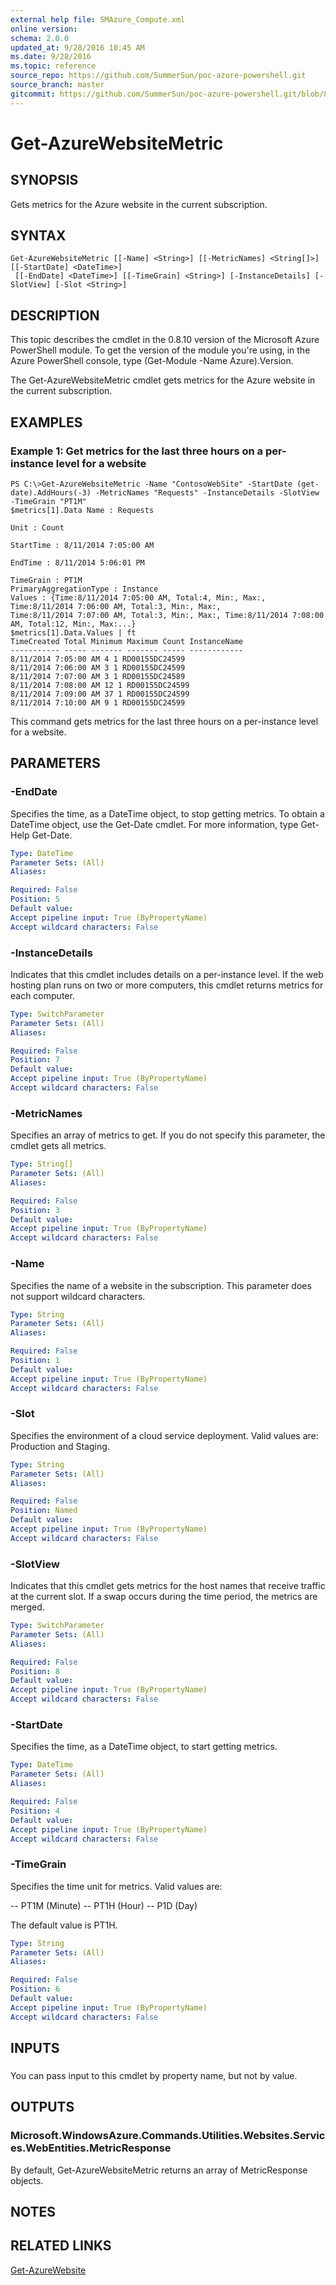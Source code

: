 ```yaml
---
external help file: SMAzure_Compute.xml
online version: 
schema: 2.0.0
updated_at: 9/28/2016 10:45 AM
ms.date: 9/28/2016
ms.topic: reference
source_repo: https://github.com/SummerSun/poc-azure-powershell.git
source_branch: master
gitcommit: https://github.com/SummerSun/poc-azure-powershell.git/blob/8903b0f1daa01932ac5fa167f377736de2df6709/azureps-cmdlets-docs/Service%20Management/Compute%20Cmdlets/v1.0/Get-AzureWebsiteMetric.md
---
```


# Get-AzureWebsiteMetric
## SYNOPSIS
Gets metrics for the Azure website in the current subscription.

## SYNTAX

```
Get-AzureWebsiteMetric [[-Name] <String>] [[-MetricNames] <String[]>] [[-StartDate] <DateTime>]
 [[-EndDate] <DateTime>] [[-TimeGrain] <String>] [-InstanceDetails] [-SlotView] [-Slot <String>]
```

## DESCRIPTION
This topic describes the cmdlet in the 0.8.10 version of the Microsoft Azure PowerShell module.
To get the version of the module you're using, in the Azure PowerShell console, type (Get-Module -Name Azure).Version.

The Get-AzureWebsiteMetric cmdlet gets metrics for the Azure website in the current subscription.

## EXAMPLES

### Example 1: Get metrics for the last three hours on a per-instance level for a website
```
PS C:\>Get-AzureWebsiteMetric -Name "ContosoWebSite" -StartDate (get-date).AddHours(-3) -MetricNames "Requests" -InstanceDetails -SlotView -TimeGrain "PT1M" 
$metrics[1].Data Name : Requests 

Unit : Count 

StartTime : 8/11/2014 7:05:00 AM 

EndTime : 8/11/2014 5:06:01 PM 

TimeGrain : PT1M 
PrimaryAggregationType : Instance 
Values : {Time:8/11/2014 7:05:00 AM, Total:4, Min:, Max:, Time:8/11/2014 7:06:00 AM, Total:3, Min:, Max:, 
Time:8/11/2014 7:07:00 AM, Total:3, Min:, Max:, Time:8/11/2014 7:08:00 AM, Total:12, Min:, Max:...} 
$metrics[1].Data.Values | ft 
TimeCreated Total Minimum Maximum Count InstanceName 
----------- ----- ------- ------- ----- ------------ 
8/11/2014 7:05:00 AM 4 1 RD00155DC24599 
8/11/2014 7:06:00 AM 3 1 RD00155DC24599 
8/11/2014 7:07:00 AM 3 1 RD00155DC24589 
8/11/2014 7:08:00 AM 12 1 RD00155DC24599
8/11/2014 7:09:00 AM 37 1 RD00155DC24599 
8/11/2014 7:10:00 AM 9 1 RD00155DC24599
```

This command gets metrics for the last three hours on a per-instance level for a website.

## PARAMETERS

### -EndDate
Specifies the time, as a DateTime object, to stop getting metrics.
To obtain a DateTime object, use the Get-Date cmdlet.
For more information, type Get-Help Get-Date.

```yaml
Type: DateTime
Parameter Sets: (All)
Aliases: 

Required: False
Position: 5
Default value: 
Accept pipeline input: True (ByPropertyName)
Accept wildcard characters: False
```

### -InstanceDetails
Indicates that this cmdlet includes details on a per-instance level.
If the web hosting plan runs on two or more computers, this cmdlet returns metrics for each computer.

```yaml
Type: SwitchParameter
Parameter Sets: (All)
Aliases: 

Required: False
Position: 7
Default value: 
Accept pipeline input: True (ByPropertyName)
Accept wildcard characters: False
```

### -MetricNames
Specifies an array of metrics to get.
If you do not specify this parameter, the cmdlet gets all metrics.

```yaml
Type: String[]
Parameter Sets: (All)
Aliases: 

Required: False
Position: 3
Default value: 
Accept pipeline input: True (ByPropertyName)
Accept wildcard characters: False
```

### -Name
Specifies the name of a website in the subscription.
This parameter does not support wildcard characters.

```yaml
Type: String
Parameter Sets: (All)
Aliases: 

Required: False
Position: 1
Default value: 
Accept pipeline input: True (ByPropertyName)
Accept wildcard characters: False
```

### -Slot
Specifies the environment of a cloud service deployment.
Valid values are: Production and Staging.

```yaml
Type: String
Parameter Sets: (All)
Aliases: 

Required: False
Position: Named
Default value: 
Accept pipeline input: True (ByPropertyName)
Accept wildcard characters: False
```

### -SlotView
Indicates that this cmdlet gets metrics for the host names that receive traffic at the current slot.
If a swap occurs during the time period, the metrics are merged.

```yaml
Type: SwitchParameter
Parameter Sets: (All)
Aliases: 

Required: False
Position: 8
Default value: 
Accept pipeline input: True (ByPropertyName)
Accept wildcard characters: False
```

### -StartDate
Specifies the time, as a DateTime object, to start getting metrics.

```yaml
Type: DateTime
Parameter Sets: (All)
Aliases: 

Required: False
Position: 4
Default value: 
Accept pipeline input: True (ByPropertyName)
Accept wildcard characters: False
```

### -TimeGrain
Specifies the time unit for metrics.
Valid values are: 

-- PT1M (Minute) 
-- PT1H (Hour) 
-- P1D (Day)

The default value is PT1H.

```yaml
Type: String
Parameter Sets: (All)
Aliases: 

Required: False
Position: 6
Default value: 
Accept pipeline input: True (ByPropertyName)
Accept wildcard characters: False
```

## INPUTS

### 
You can pass input to this cmdlet by property name, but not by value.

## OUTPUTS

### Microsoft.WindowsAzure.Commands.Utilities.Websites.Services.WebEntities.MetricResponse
By default, Get-AzureWebsiteMetric returns an array of MetricResponse objects.

## NOTES

## RELATED LINKS

[Get-AzureWebsite](0c2a5092-db45-4ce7-b39b-d1e499b4a867)

